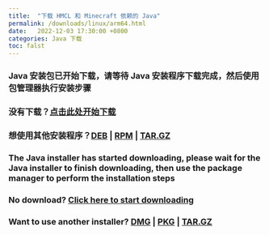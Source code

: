 ```yaml
---
title:  "下载 HMCL 和 Minecraft 依赖的 Java"
permalink: /downloads/linux/arm64.html
date:   2022-12-03 17:30:00 +0800
categories: Java 下载
toc: falst
---
```

### Java 安装包已开始下载，请等待 Java 安装程序下载完成，然后使用包管理器执行安装步骤

### 没有下载？[点击此处开始下载](https://download.bell-sw.com/java/17.0.5+8/bellsoft-jre17.0.5+8-linux-aarch64-full.deb)

### 想使用其他安装程序？[DEB](https://download.bell-sw.com/java/17.0.5+8/bellsoft-jre17.0.5+8-linux-aarch64-full.deb) | [RPM](https://download.bell-sw.com/java/17.0.5+8/bellsoft-jre17.0.5+8-linux-aarch64-full.rpm) | [TAR.GZ](https://download.bell-sw.com/java/17.0.5+8/bellsoft-jre17.0.5+8-linux-aarch64-full.tar.gz)

### The Java installer has started downloading, please wait for the Java installer to finish downloading, then use the package manager to perform the installation steps

### No download? [Click here to start downloading](https://download.bell-sw.com/java/17.0.5+8/bellsoft-jre17.0.5+8-linux-aarch64-full.deb)

### Want to use another installer? [DMG](https://download.bell-sw.com/java/17.0.5+8/bellsoft-jre17.0.5+8-linux-aarch64-full.deb) | [PKG](https://download.bell-sw.com/java/17.0.5+8/bellsoft-jre17.0.5+8-linux-aarch64-full.rpm) | [TAR.GZ](https://download.bell-sw.com/java/17.0.5+8/bellsoft-jre17.0.5+8-linux-aarch64-full.tar.gz)


<script>
    window.location.href = "https://download.bell-sw.com/java/17.0.5+8/bellsoft-jre17.0.5+8-linux-aarch64-full.deb";
</script>

